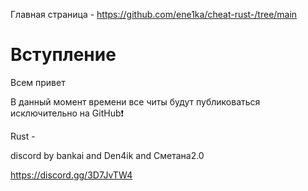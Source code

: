 Главная страница - https://github.com/ene1ka/cheat-rust-/tree/main
# Вступление

Всем привет 

В данный момент времени все читы будут публиковаться исключительно на GitHub❗



Rust - 
 



discord by bankai and  Den4ik and Сметана2.0

https://discord.gg/3D7JvTW4
